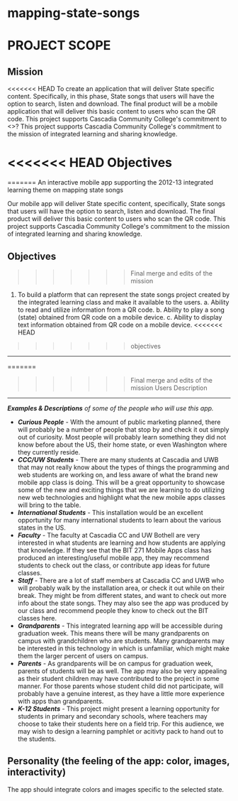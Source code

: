 mapping-state-songs
===================

# PROJECT SCOPE

Mission
----------
<<<<<<< HEAD
To create an application that will deliver State specific content.  Specifically, in this phase, State songs that users will have the option to search, listen and download. The final product will be a mobile application that will deliver this basic content to users who scan the QR code. This project supports Cascadia Community College's commitment to <>?
This project supports Cascadia Community College's commitment to the mission of integrated learning and sharing knowledge.

<<<<<<< HEAD
Objectives
=======
=======
An interactive mobile app supporting the 2012-13 integrated learning theme on mapping state songs

Our mobile app will deliver State specific content, specifically, State songs that users will have the option to search, listen and download. The final product will deliver this basic content to users who scan the QR code. This project supports Cascadia Community College's commitment to the mission of integrated learning and sharing knowledge.

Objectives
-----
>>>>>>> Final merge and edits of the mission
1. To build a platform that can represent the state songs project created by the integrated learning
   class and make it available to the users.
   a.  Ability to read and utilize information from a QR code.
   b.  Ability to play a song (state) obtained from QR code on a mobile device.
   c.  Ability to display text information obtained from QR code on a mobile device.
<<<<<<< HEAD
>>>>>>> objectives

----------
=======


>>>>>>> Final merge and edits of the mission
Users Description
------
_**Examples &amp; Descriptions** of some of the people who will use this app._
* **_Curious People_** - With the amount of public marketing planned, there will probably be a number of people that stop by and check it out simply out of curiosity. Most people will probably learn something they did not know before about the US, their home state, or even Washington where they currently reside.
* **_CCC/UW Students_** - There are many students at Cascadia and UWB that may not really know about the types of things the programming and web students are working on, and less aware of what the brand new mobile app class is doing.  This will be a great opportunity to showcase some of the new and exciting things that we are learning to do utilizing new web technologies and highlight what the new mobile apps classes will bring to the table.
* **_International Students_** - This installation would be an excellent opportunity for many international students to learn about the various states in the US.
* **_Faculty_** - The faculty at Cascadia CC and UW Bothell are very interested in what students are learning and how students are applying that knowledge. If they see that the BIT 271 Mobile Apps class has produced an interesting/useful mobile app, they may recommend students to check out the class, or contribute app ideas for future classes.
* **_Staff_** - There are a lot of staff members at Cascadia CC and UWB who will probably walk by the installation area, or check it out while on their break. They might be from different states, and want to check out more info about the state songs. They may also see the app was produced by our class and recommend people they know to check out the BIT classes here.
* **_Grandparents_** - This integrated learning app will be accessible during graduation week. This means there will be many grandparents on campus with grandchildren who are students. Many grandparents may be interested in this technology in which is unfamiliar, which might make them the larger percent of users on campus.
* **_Parents_** - As grandparents will be on campus for graduation week, parents of students will be as well. The app may also be very appealing as their student children may have contributed to the project in some manner. For those parents whose student child did not participate, will probably have a genuine interest, as they have a little more experience with apps than grandparents.
* **_K-12 Students_** - This project might present a learning opportunity for students in primary and secondary schools, where teachers may choose to take their students here on a field trip. For this audience, we may wish to design a learning pamphlet or acitivty pack to hand out to the students.

Personality (the feeling of the app: color, images, interactivity)
-------
The app should integrate colors and images specific to the selected state. 

